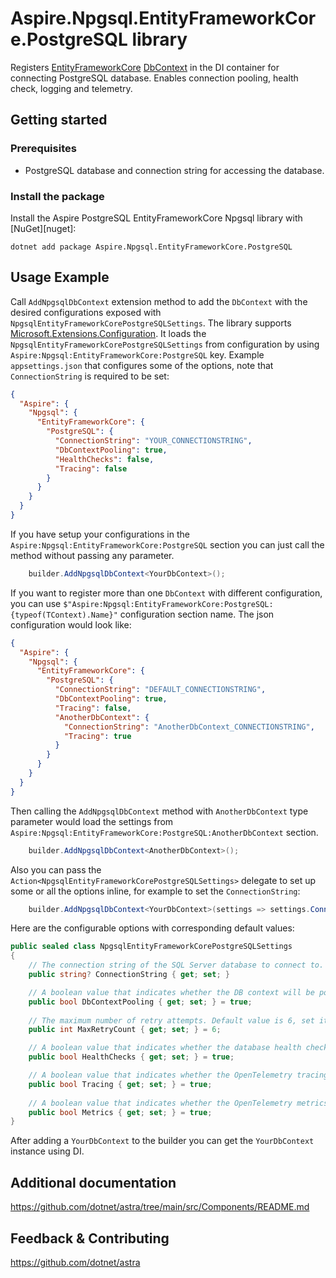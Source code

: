 # Aspire.Npgsql.EntityFrameworkCore.PostgreSQL library

Registers [EntityFrameworkCore](https://learn.microsoft.com/en-us/ef/core/) [DbContext](https://learn.microsoft.com/dotnet/api/microsoft.entityframeworkcore.dbcontext) in the DI container for connecting PostgreSQL database. Enables connection pooling, health check, logging and telemetry.

## Getting started

### Prerequisites

- PostgreSQL database and connection string for accessing the database.

### Install the package

Install the Aspire PostgreSQL EntityFrameworkCore Npgsql library with [NuGet][nuget]:

```dotnetcli
dotnet add package Aspire.Npgsql.EntityFrameworkCore.PostgreSQL
```

## Usage Example

Call `AddNpgsqlDbContext` extension method to add the `DbContext`  with the desired configurations exposed with `NpgsqlEntityFrameworkCorePostgreSQLSettings`. The library supports [Microsoft.Extensions.Configuration](https://learn.microsoft.com/dotnet/api/microsoft.extensions.configuration). It loads the `NpgsqlEntityFrameworkCorePostgreSQLSettings` from configuration by using `Aspire:Npgsql:EntityFrameworkCore:PostgreSQL` key. Example `appsettings.json` that configures some of the options, note that `ConnectionString` is  required to be set:

```json
{
  "Aspire": {
    "Npgsql": {
      "EntityFrameworkCore": {
        "PostgreSQL": {
          "ConnectionString": "YOUR_CONNECTIONSTRING",
          "DbContextPooling": true,
          "HealthChecks": false,
          "Tracing": false
        }
      }
    }
  }
}
```

If you have setup your configurations in the `Aspire:Npgsql:EntityFrameworkCore:PostgreSQL` section you can just call the method without passing any parameter.
 
```cs
    builder.AddNpgsqlDbContext<YourDbContext>();
```

If you want to register more than one `DbContext` with different configuration, you can use `$"Aspire:Npgsql:EntityFrameworkCore:PostgreSQL:{typeof(TContext).Name}"` configuration section name. The json configuration would look like:

```json
{
  "Aspire": {
    "Npgsql": {
      "EntityFrameworkCore": {
        "PostgreSQL": {
          "ConnectionString": "DEFAULT_CONNECTIONSTRING",
          "DbContextPooling": true,
          "Tracing": false,
          "AnotherDbContext": {
            "ConnectionString": "AnotherDbContext_CONNECTIONSTRING",
            "Tracing": true
          }
        }
      }
    }
  }
}
```

Then calling the `AddNpgsqlDbContext` method with `AnotherDbContext` type parameter would load the settings from `Aspire:Npgsql:EntityFrameworkCore:PostgreSQL:AnotherDbContext` section. 

```cs
    builder.AddNpgsqlDbContext<AnotherDbContext>();
```

Also you can pass the `Action<NpgsqlEntityFrameworkCorePostgreSQLSettings>` delegate to set up some or all the options inline, for example to set the `ConnectionString`:

```cs
    builder.AddNpgsqlDbContext<YourDbContext>(settings => settings.ConnectionString = "YOUR_CONNECTIONSTRING");
```

Here are the configurable options with corresponding default values:

```cs
public sealed class NpgsqlEntityFrameworkCorePostgreSQLSettings
{
    // The connection string of the SQL Server database to connect to.
    public string? ConnectionString { get; set; }

    // A boolean value that indicates whether the DB context will be pooled or explicitly created every time it's requested.
    public bool DbContextPooling { get; set; } = true;
	
    // The maximum number of retry attempts. Default value is 6, set it to 0 to disable the retry mechanism.
    public int MaxRetryCount { get; set; } = 6;

    // A boolean value that indicates whether the database health check is enabled or not.
    public bool HealthChecks { get; set; } = true;

    // A boolean value that indicates whether the OpenTelemetry tracing is enabled or not.
    public bool Tracing { get; set; } = true;
	
    // A boolean value that indicates whether the OpenTelemetry metrics are enabled or not.
    public bool Metrics { get; set; } = true;
}
```

After adding a `YourDbContext` to the builder you can get the `YourDbContext` instance using DI.

## Additional documentation

https://github.com/dotnet/astra/tree/main/src/Components/README.md

## Feedback & Contributing

https://github.com/dotnet/astra
